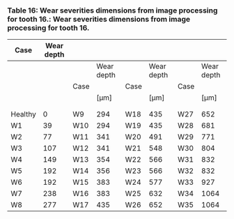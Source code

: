 <a name="table-16"></a>
### Table 16: Wear severities dimensions from image processing for tooth 16.: Wear severities dimensions from image processing for tooth 16.

| Case | Wear depth |  |  |  |  |  |  |
| --- | --- | --- | --- | --- | --- | --- | --- |
|  |  |  | Wear depth |  | Wear depth |  | Wear depth |
|  |  | Case |  | Case |  | Case |  |
|  |  |  | [μm] |  | [μm] |  | [μm] |
|  |  |  |  |  |  |  |  |
|  |  |  |  |  |  |  |  |
| Healthy | 0 | W9 | 294 | W18 | 435 | W27 | 652 |
| W1 | 39 | W10 | 294 | W19 | 435 | W28 | 681 |
| W2 | 77 | W11 | 341 | W20 | 491 | W29 | 771 |
| W3 | 107 | W12 | 341 | W21 | 548 | W30 | 804 |
| W4 | 149 | W13 | 354 | W22 | 566 | W31 | 832 |
| W5 | 192 | W14 | 356 | W23 | 566 | W32 | 832 |
| W6 | 192 | W15 | 383 | W24 | 577 | W33 | 927 |
| W7 | 238 | W16 | 383 | W25 | 632 | W34 | 1064 |
| W8 | 277 | W17 | 435 | W26 | 652 | W35 | 1064 |